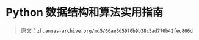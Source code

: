# Python 数据结构和算法实用指南

> 原文：[`zh.annas-archive.org/md5/66ae3d5970b9b38c5ad770b42fec806d`](https://zh.annas-archive.org/md5/66ae3d5970b9b38c5ad770b42fec806d)